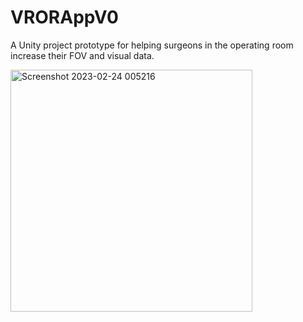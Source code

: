 # VRORAppV0
A Unity project prototype for helping surgeons in the operating room increase their FOV and visual data.


<img width="387" alt="Screenshot 2023-02-24 005216" src="https://user-images.githubusercontent.com/65694382/221104523-88d25754-ba07-418c-8483-ca90ee3c8706.png">
